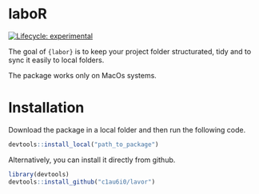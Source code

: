 
<!-- README.md is generated from README.Rmd. Please edit that file -->

# laboR

<!-- badges: start -->

[![Lifecycle:
experimental](https://img.shields.io/badge/lifecycle-experimental-orange.svg)](https://www.tidyverse.org/lifecycle/#experimental)
<!-- badges: end -->

The goal of `{labor}` is to keep your project folder structurated, tidy
and to sync it easily to local folders.

The package works only on MacOs systems.

# Installation

Download the package in a local folder and then run the following code.

``` r
devtools::install_local("path_to_package")
```

Alternatively, you can install it directly from github.

``` r
library(devtools)
devtools::install_github("c1au6i0/lavor")
```

<!-- # Usage -->
<!-- ## Create a lab tree -->
